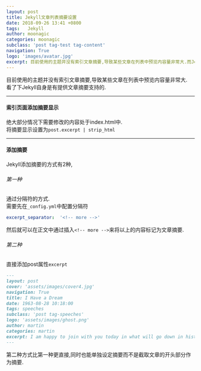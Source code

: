 ```yaml
---
layout: post
title: Jekyll文章列表摘要设置
date: 2018-09-26 13:41 +0800
tags:   Jekyll
author: moonagic
categories: moonagic
subclass: 'post tag-test tag-content'
navigation: True
logo: 'images/avatar.jpg'
excerpt: 目前使用的主题并没有索引文章摘要,导致某些文章在列表中预览内容量非常大.而Jekyll自身是有提供文章摘要支持的.
---
```


目前使用的主题并没有索引文章摘要,导致某些文章在列表中预览内容量非常大.  
看了下Jekyll自身是有提供文章摘要支持的.  

---
#### 索引页面添加摘要显示
绝大部分情况下需要修改的内容处于index.html中.  
将摘要显示设置为`post.excerpt | strip_html`

---
#### 添加摘要
Jekyll添加摘要的方式有2种,
###### 第一种
通过分隔符的方式.  
需要先在`_config.yml`中配置分隔符
```yml
excerpt_separator:  '<!-- more -->'
```
然后就可以在正文中通过插入`<!-- more -->`来将以上的内容标记为文章摘要.

###### 第二种
直接添加post属性`excerpt`

```markdown
---
layout: post
cover: 'assets/images/cover4.jpg'
navigation: True
title: I Have a Dream
date: 1963-08-28 10:18:00
tags: speeches
subclass: 'post tag-speeches'
logo: 'assets/images/ghost.png'
author: martin
categories: martin
excerpt: I am happy to join with you today in what will go down in history as the greatest demonstration for freedom in the history of our nation.
---
```
第二种方式比第一种更直接,同时也能单独设定摘要而不是截取文章的开头部分作为摘要.
